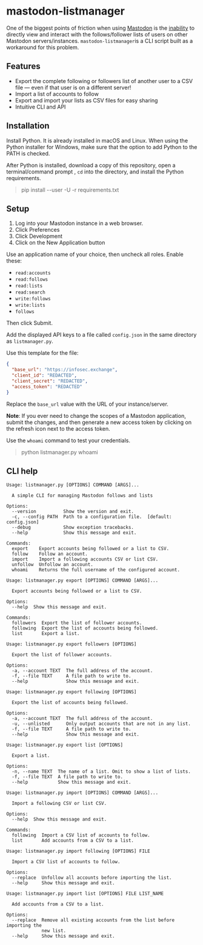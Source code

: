 # mastodon-listmanager

One of the biggest points of friction when using [Mastodon][1] is the
[inability][2] to directly view and interact with the follows/follower lists of
users on other Mastodon servers/instances. `mastodon-listmanager`is a CLI
script built as a workaround for this problem.

## Features

- Export the complete following or followers list of another user to a CSV
  file — even if that user is on a different server!
- Import a list of accounts to follow
- Export and import your lists as CSV files for easy sharing
- Intuitive CLI and API

## Installation

Install Python. It is already installed in macOS and Linux. When using the
Python installer for Windows, make sure that the option to add Python to the
PATH is checked.

After Python is installed, download a copy of this repository, open a
terminal/command prompt , `cd` into the directory, and install the Python
requirements.

> pip install --user -U -r requirements.txt

## Setup

1. Log into your Mastodon instance in a web browser.
2. Click Preferences
3. Click Development
4. Click on the New Application button

Use an application name of your choice, then uncheck all roles. Enable these:

- `read:accounts`
- `read:follows`
- `read:lists`
- `read:search`
- `write:follows`
- `write:lists`
- `follows`

Then click Submit.

Add the displayed API keys to a file called `config.json` in the same
directory as `listmanager.py`.

Use this template for the file:

```json
{
  "base_url": "https://infosec.exchange",
  "client_id": "REDACTED",
  "client_secret": "REDACTED",
  "access_token": "REDACTED"
}
```

Replace the `base_url` value with the URL of your instance/server.

**Note**: If you ever need to change the scopes of a Mastodon application, submit
the changes, and then generate a new access token by clicking on the
refresh icon next to the access token.

Use the `whoami` command to test your credentials.

> python listmanager.py whoami

## CLI help

```text
Usage: listmanager.py [OPTIONS] COMMAND [ARGS]...

  A simple CLI for managing Mastodon follows and lists

Options:
  --version          Show the version and exit.
  -c, --config PATH  Path to a configuration file.  [default: config.json]
  --debug            Show exception tracebacks.
  --help             Show this message and exit.

Commands:
  export    Export accounts being followed or a list to CSV.
  follow    Follow an account.
  import    Import a following accounts CSV or list CSV.
  unfollow  Unfollow an account.
  whoami    Returns the full username of the configured account.
```

```text
Usage: listmanager.py export [OPTIONS] COMMAND [ARGS]...

  Export accounts being followed or a list to CSV.

Options:
  --help  Show this message and exit.

Commands:
  followers  Export the list of follower accounts.
  following  Export the list of accounts being followed.
  list       Export a list.
```

```text
Usage: listmanager.py export followers [OPTIONS]

  Export the list of follower accounts.

Options:
  -a, --account TEXT  The full address of the account.
  -f, --file TEXT     A file path to write to.
  --help              Show this message and exit.
```

```text
Usage: listmanager.py export following [OPTIONS]

  Export the list of accounts being followed.

Options:
  -a, --account TEXT  The full address of the account.
  -u, --unlisted      Only output accounts that are not in any list.
  -f, --file TEXT     A file path to write to.
  --help              Show this message and exit.
```

```text
Usage: listmanager.py export list [OPTIONS]

  Export a list.

Options:
  -n, --name TEXT  The name of a list. Omit to show a list of lists.
  -f, --file TEXT  A file path to write to.
  --help           Show this message and exit.
```

```text
Usage: listmanager.py import [OPTIONS] COMMAND [ARGS]...

  Import a following CSV or list CSV.

Options:
  --help  Show this message and exit.

Commands:
  following  Import a CSV list of accounts to follow.
  list       Add accounts from a CSV to a list.
```

```text
Usage: listmanager.py import following [OPTIONS] FILE

  Import a CSV list of accounts to follow.

Options:
  --replace  Unfollow all accounts before importing the list.
  --help     Show this message and exit.
```

```text
Usage: listmanager.py import list [OPTIONS] FILE LIST_NAME

  Add accounts from a CSV to a list.

Options:
  --replace  Remove all existing accounts from the list before importing the
             new list.
  --help     Show this message and exit.
```

[1]: https://github.com/mastodon/mastodon
[2]: https://github.com/mastodon/mastodon/issues/19880
